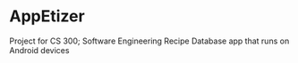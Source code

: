 # AppEtizer
Project for CS 300; Software Engineering
Recipe Database app that runs on Android devices
